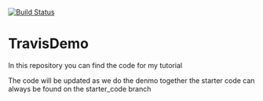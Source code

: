 [![Build Status](https://travis-ci.org/tf98/TravisDemo.svg?branch=master)](https://travis-ci.org/tf98/TravisDemo)
# TravisDemo
In this repository you can find the code for my tutorial

The code will be updated as we do the denmo together the starter code can always be found on the starter_code branch
